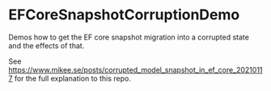 # EFCoreSnapshotCorruptionDemo
Demos how to get the EF core snapshot migration into a corrupted state and the effects of that.

See https://www.mikee.se/posts/corrupted_model_snapshot_in_ef_core_20210117 for the full explanation to this repo.

